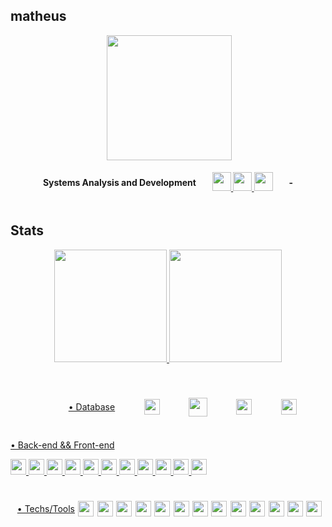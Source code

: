## matheus

<div style="display: flex; justify-content: space-evenly;">
<img align="right" height="200px" src="https://thumbs.gfycat.com/ArcticPerkyAxolotl-size_restricted.gif" />
</div>

<div style="display: flex; justify-content: space-evenly; align-items: center;"><br>
<h4>Systems Analysis and Development</h4>
<h4>
    <a href="https://www.linkedin.com/in/matheus-n-650764183" target="_blank">
        <img src="https://www.pngrepo.com/png/299433/180/linkedin.png" target="_blank" height="30" </img>
    </a>
    <a href="https://discord.com/users/533038662258622505" target="_blank">
        <img src="https://www.pngrepo.com/png/271181/180/discord.png" target="_blank" height="30" </img>
    </a>
    <a href="mailto:zmatheusnds@gmail.com" target="_blank">
        <img src="https://www.pngrepo.com/png/353812/180/google-gmail.png" target="_blank" height="30" />
    </a>
<h4>-</h4>
<h4></h4>
</div>

## Stats

<div>
    <div align="center">
        <a href="https://github.com/mts-the-encoder">
          <img height="180em"
                src="https://github-readme-stats.vercel.app/api?username=mts-the-encoder&show_icons=true&include_all_commits=true&count_private=true&hide_border=true&title_color=c9c9c9&icon_color=c9c9c9&text_color=c9c9c9&bg_color=0d1117" />
            <img height="180em"
                src="https://github-readme-stats.vercel.app/api/top-langs/?username=mts-the-encoder&layout=compact&langs_count=20&hide_border=true&title_color=c9c9c9&text_color=c9c9c9&bg_color=0d1117""/>
    </div>
</div><br>

##

<div style=" display: flex; justify-content: space-evenly; align-items: center;"><br>
    <p>• Database</p>
    <img height="25" src="https://cdn.jsdelivr.net/gh/devicons/devicon/icons/mysql/mysql-original.svg" />
    <img height="30" src="https://www.pngrepo.com/png/303229/180/microsoft-sql-server-logo.png" />
    <img align height="25"
        src="https://cdn.jsdelivr.net/gh/devicons/devicon/icons/mongodb/mongodb-original.svg" />
    <img align height="25"
        src="https://cdn.jsdelivr.net/gh/devicons/devicon/icons/postgresql/postgresql-original.svg" />
</div>

##

<div>
    <p>• Back-end && Front-end</p>
    <img height="25" src="https://cdn.jsdelivr.net/gh/devicons/devicon/icons/csharp/csharp-original.svg" />
    <img height="25" src="https://cdn.jsdelivr.net/gh/devicons/devicon/icons/dotnetcore/dotnetcore-original.svg" />
    <img height="25" src="https://cdn.jsdelivr.net/gh/devicons/devicon/icons/java/java-original.svg" />
    <img height="25" src="https://cdn.jsdelivr.net/gh/devicons/devicon/icons/spring/spring-original.svg" />
    <img height="25" src="https://cdn.jsdelivr.net/gh/devicons/devicon/icons/html5/html5-original.svg" />
    <img height="25" src="https://cdn.jsdelivr.net/gh/devicons/devicon/icons/css3/css3-original.svg" />
    <img align height="25" src="https://cdn.jsdelivr.net/gh/devicons/devicon/icons/javascript/javascript-original.svg" />
    <img align height="25" src="https://cdn.jsdelivr.net/gh/devicons/devicon/icons/typescript/typescript-original.svg" />
    <img height="25" src="https://cdn.jsdelivr.net/gh/devicons/devicon/icons/sass/sass-original.svg" />
    <img height="25" src="https://cdn.jsdelivr.net/gh/devicons/devicon/icons/bootstrap/bootstrap-original.svg" />
    <img align height="25" src="https://cdn.jsdelivr.net/gh/devicons/devicon/icons/angularjs/angularjs-original.svg" />
</div>

##

<div style="display: flex; justify-content: space-evenly; align-items: center;"><br>
    <p>• Techs/Tools</p>
    <img height="25" src="https://cdn.jsdelivr.net/gh/devicons/devicon/icons/azure/azure-original.svg" />
    <img align height="25" src="https://cdn.jsdelivr.net/gh/devicons/devicon/icons/git/git-original.svg" />
    <img align height="25" src="https://cdn.jsdelivr.net/gh/devicons/devicon/icons/ubuntu/ubuntu-plain.svg" />
    <img align height="25" src="https://www.pngrepo.com/png/353582/180/codepen-icon.png" />
    <img align height="25" src="https://www.pngrepo.com/png/354202/180/postman-icon.png" />
    <img align height="25" src="https://www.pngrepo.com/png/353904/180/insomnia.png" />
    <img align height="25" src="https://www.svgrepo.com/show/354420/swagger.svg" />
    <img align height="25" src="https://www.pngrepo.com/png/353906/180/intellij-idea.png" />
    <img align height="25" src="https://cdn.jsdelivr.net/gh/devicons/devicon/icons/vscode/vscode-original.svg" />
    <img align height="25" src="https://cdn.jsdelivr.net/gh/devicons/devicon/icons/visualstudio/visualstudio-plain.svg" />
    <img align height="25" src="https://soft.ware.pl/images/jetbrains/rider_logos/logo.png" />
    <img align height="25" src="https://www.pngrepo.com/png/373712/180/json.png" />
    <img align height="25" src="https://cdn.jsdelivr.net/gh/devicons/devicon/icons/yarn/yarn-original.svg" />
</div>

